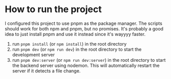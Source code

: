 # How to run the project
I configured this project to use pnpm as the package manager. The scripts should work for both npm and pnpm, but no promises. It's probably a good idea to just install pnpm and use it instead since it's wayyyy faster.

1. run `pnpm install` (or `npm install`) in the root directory
2. run `pnpm dev` (or `npm run dev`) in the root directory to start the development server
3. run `pnpm dev:server` (or `npm run dev:server`) in the root directory to start the backend server using nodemon. This will automatically restart the server if it detects a file change.

